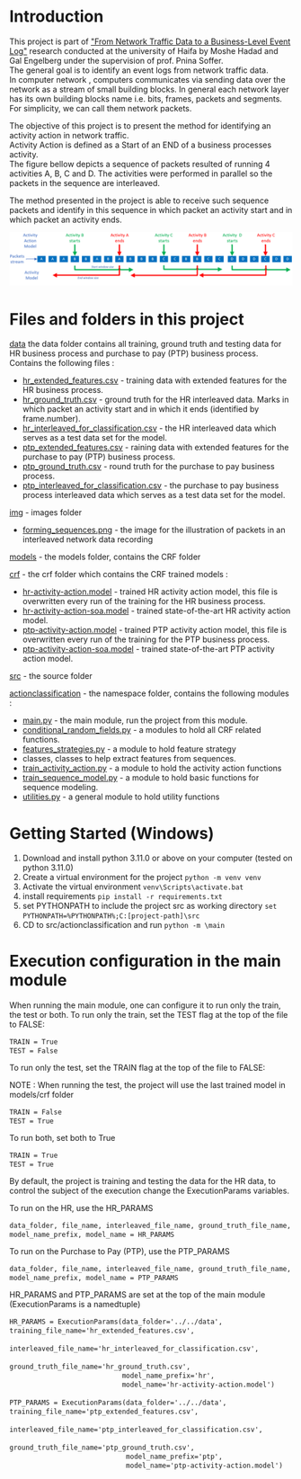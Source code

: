 # Introduction

This project is part of
["From Network Traffic Data to a Business-Level Event Log"](https://www.researchgate.net/publication/371324630_From_Network_Traffic_Data_to_a_Business-Level_Event_Log)
research
conducted at the university of Haifa by Moshe Hadad and Gal Engelberg under the supervision of prof. Pnina Soffer. <br>
The general goal is to identify an event logs from network traffic data.<br>
In computer network , computers communicates via sending data over the network as a stream of small
building blocks. In general each network layer has its own building blocks name i.e. bits, frames, packets and
segments.<br>
For simplicity, we can call them network packets.<br>

The objective of this project is to present the method for identifying an activity action in network traffic.<br>
Activity Action is defined as a Start of an END of a business processes activity. <br>
The figure bellow depicts a sequence of packets resulted of running 4 activities A, B, C and D.
The activities were performed in parallel so the packets in the sequence are interleaved.<br>

The method presented in the project is able to receive such
sequence packets and identify in this sequence in which packet an activity start and in which packet an activity ends.

![forming_sequences.png](img%2Fforming_sequences.png)

# Files and folders in this project

[data](data) the data folder contains all training, ground truth and testing data for HR business process and purchase
to pay (PTP) business process. Contains the following files :

* [hr_extended_features.csv](data%2Fhr_extended_features.csv) - training data with extended features for the HR
  business process.
* [hr_ground_truth.csv](data%2Fhr_ground_truth.csv) - ground truth for the HR interleaved data. Marks in which packet
  an activity start and in which it ends (identified by frame.number).
* [hr_interleaved_for_classification.csv](data%2Fhr_interleaved_for_classification.csv) - the HR interleaved data which
  serves as a test data set for the model.
* [ptp_extended_features.csv](data%2Fptp_extended_features.csv) - raining data with extended features for the purchase
  to pay (PTP) business process.
* [ptp_ground_truth.csv](data%2Fptp_ground_truth.csv) - round truth for the purchase to pay business process.
* [ptp_interleaved_for_classification.csv](data%2Fptp_interleaved_for_classification.csv) - the purchase to pay
  business process interleaved data which serves as a test data set for the model.

[img](img) - images folder

* [forming_sequences.png](img%2Fforming_sequences.png) - the image for the illustration of packets in an interleaved
  network data recording

[models](models) - the models folder, contains the CRF folder

[crf](models%2Fcrf) - the crf folder which contains the CRF trained models :

* [hr-activity-action.model](models%2Fcrf%2Fhr-activity-action.model) - trained HR activity action model, this file
  is overwritten every run of the training for the HR business process.
* [hr-activity-action-soa.model](models%2Fcrf%2Fhr-activity-action-soa.model) - trained state-of-the-art HR
  activity action model.
* [ptp-activity-action.model](models%2Fcrf%2Fptp-activity-action.model) - trained PTP activity action model, this file
  is overwritten every run of the training for the PTP business process.
* [ptp-activity-action-soa.model](models%2Fcrf%2Fptp-activity-action-soa.model) - trained state-of-the-art PTP
  activity action model.

[src](src) - the source folder

[actionclassification](src%2Factionclassification) - the namespace folder, contains the following modules :

* [main.py](src%2Factionclassification%2Fmain.py) - the main module, run the project from this module.
* [conditional_random_fields.py](src%2Factionclassification%2Fconditional_random_fields.py) - a modules to hold all CRF
  related functions.
* [features_strategies.py](src%2Factionclassification%2Ffeatures_strategies.py) - a module to hold feature strategy
* classes, classes to help extract features from sequences.
* [train_activity_action.py](src%2Factionclassification%2Ftrain_activity_action.py) - a module to hold the activity
  action functions
* [train_sequence_model.py](src%2Factionclassification%2Ftrain_sequence_model.py) - a module to hold basic functions
  for sequence modeling.
* [utilities.py](src%2Factionclassification%2Futilities.py) - a general module to hold utility functions

# Getting Started (Windows)

1. Download and install python 3.11.0 or above on your computer (tested on python 3.11.0)
2. Create a virtual environment for the project
   ```python -m venv venv```
3. Activate the virtual environment
   ```venv\Scripts\activate.bat```
4. install requirements ```pip install -r requirements.txt```
5. set PYTHONPATH to include the project src as working directory
   ```set PYTHONPATH=%PYTHONPATH%;C:[project-path]\src```
6. CD to src/actionclassification and run
   ```python -m \main```

# Execution configuration in the main module

When running the main module, one can configure it to run only the train, the test or both.
To run only the train, set the TEST flag at the top of the file to FALSE:

```
TRAIN = True
TEST = False
```

To run only the test, set the TRAIN flag at the top of the file to FALSE:

NOTE : When running the test, the project will use the last trained model in models/crf folder

```
TRAIN = False
TEST = True
```

To run both, set both to True

```
TRAIN = True
TEST = True
```

By default, the project is training and testing the data for the HR data, to control the subject of the execution
change the ExecutionParams variables.

To run on the HR, use the HR_PARAMS

```
data_folder, file_name, interleaved_file_name, ground_truth_file_name, model_name_prefix, model_name = HR_PARAMS
```

To run on the Purchase to Pay (PTP), use the PTP_PARAMS

```
data_folder, file_name, interleaved_file_name, ground_truth_file_name, model_name_prefix, model_name = PTP_PARAMS
```
HR_PARAMS and PTP_PARAMS are set at the top of the main module (ExecutionParams is a namedtuple)
```
HR_PARAMS = ExecutionParams(data_folder='../../data', training_file_name='hr_extended_features.csv',
                            interleaved_file_name='hr_interleaved_for_classification.csv',
                            ground_truth_file_name='hr_ground_truth.csv',
                            model_name_prefix='hr',
                            model_name='hr-activity-action.model')

PTP_PARAMS = ExecutionParams(data_folder='../../data', training_file_name='ptp_extended_features.csv',
                             interleaved_file_name='ptp_interleaved_for_classification.csv',
                             ground_truth_file_name='ptp_ground_truth.csv',
                             model_name_prefix='ptp',
                             model_name='ptp-activity-action.model')
```
